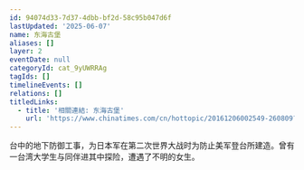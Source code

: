 ```yaml
---
id: 94074d33-7d37-4dbb-bf2d-58c95b047d6f
lastUpdated: '2025-06-07'
name: 东海古堡
aliases: []
layer: 2
eventDate: null
categoryId: cat_9yUWRRAg
tagIds: []
timelineEvents: []
relations: []
titledLinks:
  - title: '相關連結: 东海古堡'
    url: 'https://www.chinatimes.com/cn/hottopic/20161206002549-260809?chdtv'
---
```

台中的地下防御工事，为日本军在第二次世界大战时为防止美军登台所建造。曾有一台湾大学生与同伴进其中探险，遭遇了不明的女生。
